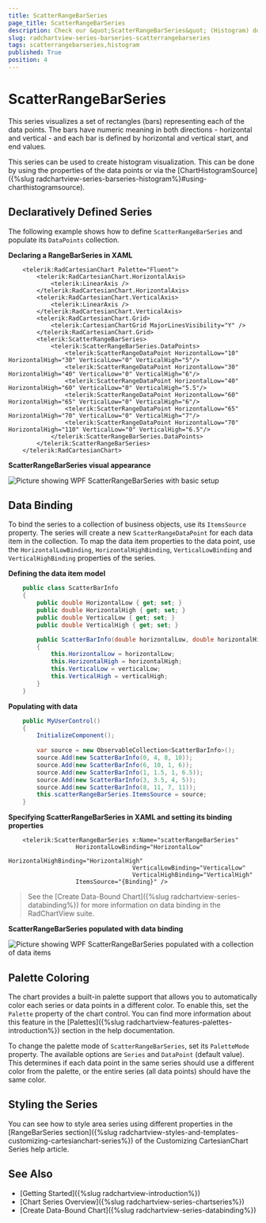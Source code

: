```yaml
---
title: ScatterRangeBarSeries
page_title: ScatterRangeBarSeries
description: Check our &quot;ScatterRangeBarSeries&quot; (Histogram) documentation article for the RadChartView {{ site.framework_name }} control.
slug: radchartview-series-barseries-scatterrangebarseries
tags: scatterrangebarseries,histogram
published: True
position: 4
---
```


# ScatterRangeBarSeries

This series visualizes a set of rectangles (bars) representing each of the data points. The bars have numeric meaning in both directions - horizontal and vertical - and each bar is defined by horizontal and vertical start, and end values.

This series can be used to create histogram visualization. This can be done by using the properties of the data points or via the [ChartHistogramSource]({%slug radchartview-series-barseries-histogram%}#using-charthistogramsource).

## Declaratively Defined Series

The following example shows how to define `ScatterRangeBarSeries` and populate its `DataPoints` collection.

__Declaring a RangeBarSeries in XAML__
```XAML
	<telerik:RadCartesianChart Palette="Fluent">
		<telerik:RadCartesianChart.HorizontalAxis>
			<telerik:LinearAxis />
		</telerik:RadCartesianChart.HorizontalAxis>
		<telerik:RadCartesianChart.VerticalAxis>
			<telerik:LinearAxis />
		</telerik:RadCartesianChart.VerticalAxis>
		<telerik:RadCartesianChart.Grid>
			<telerik:CartesianChartGrid MajorLinesVisibility="Y" />
		</telerik:RadCartesianChart.Grid>
		<telerik:ScatterRangeBarSeries>
			<telerik:ScatterRangeBarSeries.DataPoints>
				<telerik:ScatterRangeDataPoint HorizontalLow="10" HorizontalHigh="30" VerticalLow="0" VerticalHigh="5"/>
				<telerik:ScatterRangeDataPoint HorizontalLow="30" HorizontalHigh="40" VerticalLow="0" VerticalHigh="6"/>
				<telerik:ScatterRangeDataPoint HorizontalLow="40" HorizontalHigh="60" VerticalLow="0" VerticalHigh="5.5"/>
				<telerik:ScatterRangeDataPoint HorizontalLow="60" HorizontalHigh="65" VerticalLow="0" VerticalHigh="6"/>
				<telerik:ScatterRangeDataPoint HorizontalLow="65" HorizontalHigh="70" VerticalLow="0" VerticalHigh="7"/>
				<telerik:ScatterRangeDataPoint HorizontalLow="70" HorizontalHigh="110" VerticalLow="0" VerticalHigh="6.5"/>
			</telerik:ScatterRangeBarSeries.DataPoints>
		</telerik:ScatterRangeBarSeries>
	</telerik:RadCartesianChart>
```

__ScatterRangeBarSeries visual appearance__  

![Picture showing WPF ScatterRangeBarSeries with basic setup](images/radchartview-series-scatterrangebarseries-0.png)
	
## Data Binding

To bind the series to a collection of business objects, use its `ItemsSource` property. The series will create a new `ScatterRangeDataPoint` for each data item in the collection. To map the data item properties to the data point, use the `HorizontalLowBinding`, `HorizontalHighBinding`, `VerticalLowBinding` and `VerticalHighBinding` properties of the series.

__Defining the data item model__  
```C#
	public class ScatterBarInfo
	{
		public double HorizontalLow { get; set; }
		public double HorizontalHigh { get; set; }
		public double VerticalLow { get; set; }
		public double VerticalHigh { get; set; }

 		public ScatterBarInfo(double horizontalLow, double horizontalHigh, double verticalLow, double verticalHigh)
		{
			this.HorizontalLow = horizontalLow;
			this.HorizontalHigh = horizontalHigh;
			this.VerticalLow = verticalLow;
			this.VerticalHigh = verticalHigh;
		}
	}
```		

__Populating with data__
```C#
	public MyUserControl() 
	{ 
		InitializeComponent();  
	 
		var source = new ObservableCollection<ScatterBarInfo>();
		source.Add(new ScatterBarInfo(0, 4, 8, 10));
		source.Add(new ScatterBarInfo(6, 10, 1, 6));
		source.Add(new ScatterBarInfo(1, 1.5, 1, 6.5));
		source.Add(new ScatterBarInfo(3, 3.5, 4, 5));
		source.Add(new ScatterBarInfo(8, 11, 7, 11));
		this.scatterRangeBarSeries.ItemsSource = source; 
	} 
```

__Specifying ScatterRangeBarSeries in XAML and setting its binding properties__
```XAML
	<telerik:ScatterRangeBarSeries x:Name="scatterRangeBarSeries" 
				   HorizontalLowBinding="HorizontalLow" 
                                   HorizontalHighBinding="HorizontalHigh"
                                   VerticalLowBinding="VerticalLow"
                                   VerticalHighBinding="VerticalHigh"
				   ItemsSource="{Binding}" />
```
	
>See the [Create Data-Bound Chart]({%slug radchartview-series-databinding%}) for more information on data binding in the RadChartView suite.

__ScatterRangeBarSeries populated with data binding__  

![Picture showing WPF ScatterRangeBarSeries populated with a collection of data items](images/radchartview-series-scatterrangebarseries-1.png)

## Palette Coloring

The chart provides a built-in palette support that allows you to automatically color each series or data points in a different color. То enable this, set the `Palette` property of the chart control. You can find more information about this feature in the [Palettes]({%slug radchartview-features-palettes-introduction%}) section in the help documentation.

To change the palette mode of `ScatterRangeBarSeries`, set its `PaletteMode` property. The available options are `Series` and `DataPoint` (default value). This determines if each data point in the same series should use a different color from the palette, or the entire series (all data points) should have the same color.

## Styling the Series

You can see how to style area series using different properties in the [RangeBarSeries section]({%slug radchartview-styles-and-templates-customizing-cartesianchart-series%}) of the Customizing CartesianChart Series help article.

## See Also
 * [Getting Started]({%slug radchartview-introduction%})
 * [Chart Series Overview]({%slug radchartview-series-chartseries%})
 * [Create Data-Bound Chart]({%slug radchartview-series-databinding%})
